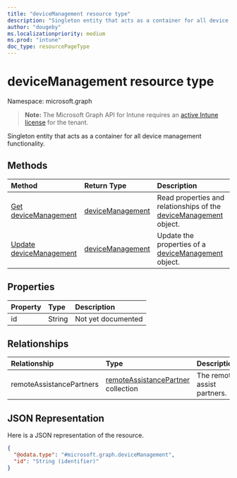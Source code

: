```yaml
---
title: "deviceManagement resource type"
description: "Singleton entity that acts as a container for all device management functionality."
author: "dougeby"
ms.localizationpriority: medium
ms.prod: "intune"
doc_type: resourcePageType
---
```


# deviceManagement resource type

Namespace: microsoft.graph

> **Note:** The Microsoft Graph API for Intune requires an [active Intune license](https://go.microsoft.com/fwlink/?linkid=839381) for the tenant.

Singleton entity that acts as a container for all device management functionality.

## Methods
|Method|Return Type|Description|
|:---|:---|:---|
|[Get deviceManagement](../api/intune-remoteassistance-devicemanagement-get.md)|[deviceManagement](../resources/intune-remoteassistance-devicemanagement.md)|Read properties and relationships of the [deviceManagement](../resources/intune-remoteassistance-devicemanagement.md) object.|
|[Update deviceManagement](../api/intune-remoteassistance-devicemanagement-update.md)|[deviceManagement](../resources/intune-remoteassistance-devicemanagement.md)|Update the properties of a [deviceManagement](../resources/intune-remoteassistance-devicemanagement.md) object.|

## Properties
|Property|Type|Description|
|:---|:---|:---|
|id|String|Not yet documented|

## Relationships
|Relationship|Type|Description|
|:---|:---|:---|
|remoteAssistancePartners|[remoteAssistancePartner](../resources/intune-remoteassistance-remoteassistancepartner.md) collection|The remote assist partners.|

## JSON Representation
Here is a JSON representation of the resource.
<!-- {
  "blockType": "resource",
  "keyProperty": "id",
  "@odata.type": "microsoft.graph.deviceManagement"
}
-->
``` json
{
  "@odata.type": "#microsoft.graph.deviceManagement",
  "id": "String (identifier)"
}
```




